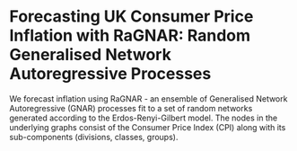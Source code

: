 # Forecasting UK Consumer Price Inflation with RaGNAR: Random Generalised Network Autoregressive Processes

We forecast inflation using RaGNAR - an ensemble of Generalised Network Autoregressive (GNAR) processes fit to a set of random networks generated according to the Erdos-Renyi-Gilbert model. The nodes in the underlying graphs consist of the Consumer Price Index (CPI) along with its sub-components (divisions, classes, groups).